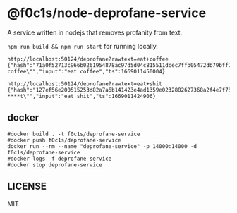 # @f0c1s/node-deprofane-service

A service written in nodejs that removes profanity from text.

`npm run build && npm run start` for running locally.

```
http://localhost:50124/deprofane?rawtext=eat+coffee
{"hash":"71a0f52713c966b0261954878ac97d5d04c815511dcec7ffb05472db79bff2fa","output":"\"eat coffee\"","input":"eat coffee","ts":1669011450004}

http://localhost:50124/deprofane?rawtext=eat+shit
{"hash":"127ef56e200515253d82a7a6b141423e4ad1359e0232882627368a2f4e7f7580","output":"\"eat ****t\"","input":"eat shit","ts":1669011424906}
```

## docker

```shell
#docker build . -t f0c1s/deprofane-service
#docker push f0c1s/deprofane-service
docker run --rm --name "deprofane-service" -p 14000:14000 -d f0c1s/deprofane-service
#docker logs -f deprofane-service
#docker stop deprofane-service
```

## LICENSE

MIT
